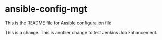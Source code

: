 # ansible-config-mgt

This is the README file for Ansible configuration file



This is a change. This is another change to test Jenkins Job Enhancement.

